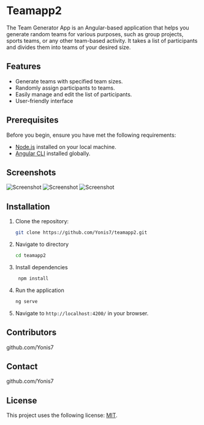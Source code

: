 # Teamapp2
The Team Generator App is an Angular-based application that helps you generate random teams for various purposes, such as group projects, sports teams, or any other team-based activity. It takes a list of participants and divides them into teams of your desired size.

## Features

- Generate teams with specified team sizes.
- Randomly assign participants to teams.
- Easily manage and edit the list of participants.
- User-friendly interface

## Prerequisites

Before you begin, ensure you have met the following requirements:

- [Node.js](https://nodejs.org/) installed on your local machine.
- [Angular CLI](https://angular.io/cli) installed globally.

## Screenshots
![Screenshot](assets/images/ss1.png)
![Screenshot](assets/images/ss2.png)
![Screenshot](assets/images/ss3.png)
## Installation

1. Clone the repository:

   ```bash
   git clone https://github.com/Yonis7/teamapp2.git

2. Navigate to directory

   ```bash
   cd teamapp2

3. Install dependencies

   ```bash
    npm install

4. Run the application

   ```bash
   ng serve

5. Navigate to `http://localhost:4200/` in your browser.

## Contributors
github.com/Yonis7

## Contact
github.com/Yonis7

## License
This project uses the following license: [MIT](https://opensource.org/licenses/MIT).

